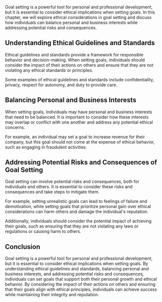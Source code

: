 
Goal setting is a powerful tool for personal and professional development, but it is essential to consider ethical implications when setting goals. In this chapter, we will explore ethical considerations in goal setting and discuss how individuals can balance personal and business interests while addressing potential risks and consequences.

Understanding Ethical Guidelines and Standards
----------------------------------------------

Ethical guidelines and standards provide a framework for responsible behavior and decision-making. When setting goals, individuals should consider the impact of their actions on others and ensure that they are not violating any ethical standards or principles.

Some examples of ethical guidelines and standards include confidentiality, privacy, respect for autonomy, and duty to provide care.

Balancing Personal and Business Interests
-----------------------------------------

When setting goals, individuals may have personal and business interests that need to be balanced. It is important to consider how these interests may overlap or conflict with one another and address any potential ethical concerns.

For example, an individual may set a goal to increase revenue for their company, but this goal should not come at the expense of ethical behavior, such as engaging in fraudulent activities.

Addressing Potential Risks and Consequences of Goal Setting
-----------------------------------------------------------

Goal setting can involve potential risks and consequences, both for individuals and others. It is essential to consider these risks and consequences and take steps to mitigate them.

For example, setting unrealistic goals can lead to feelings of failure and demotivation, while setting goals that prioritize personal gain over ethical considerations can harm others and damage the individual's reputation.

Additionally, individuals should consider the potential impact of achieving their goals, such as ensuring that they are not violating any laws or regulations or causing harm to others.

Conclusion
----------

Goal setting is a powerful tool for personal and professional development, but it is essential to consider ethical implications when setting goals. By understanding ethical guidelines and standards, balancing personal and business interests, and addressing potential risks and consequences, individuals can set goals that support both their personal growth and ethical behavior. By considering the impact of their actions on others and ensuring that their goals align with ethical principles, individuals can achieve success while maintaining their integrity and reputation.
